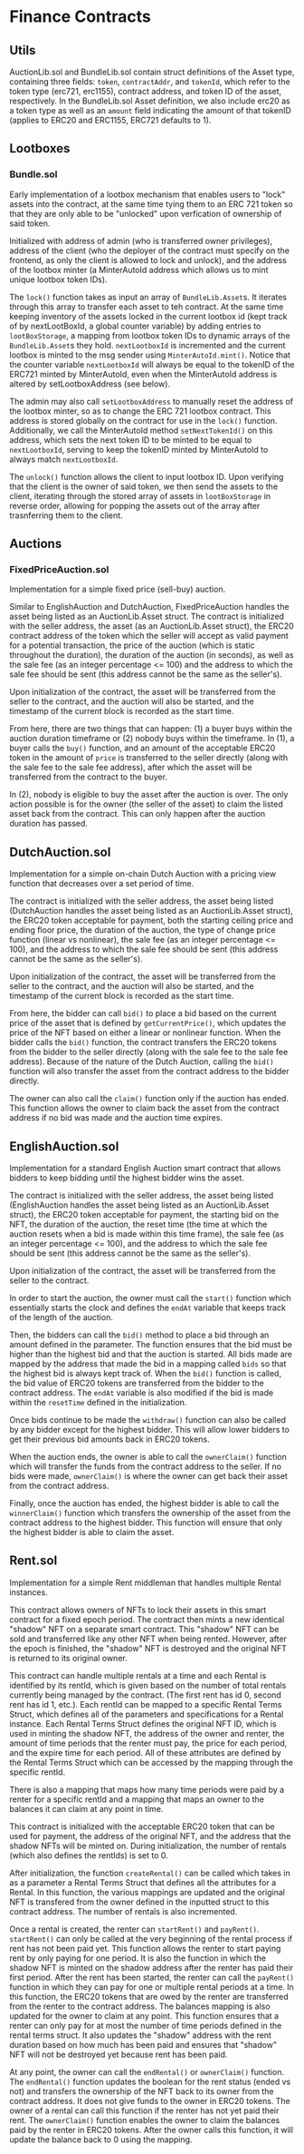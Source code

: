 # Finance Contracts

## Utils

AuctionLib.sol and BundleLib.sol contain struct definitions of the Asset type, containing three fields: `token`, `contractAddr`, and `tokenId`, which refer to the token type (erc721, erc1155), contract address, and token ID of the asset, respectively. In the BundleLib.sol Asset definition, we also include erc20 as a token type as well as an `amount` field indicating the amount of that tokenID (applies to ERC20 and ERC1155, ERC721 defaults to 1).

## Lootboxes

### Bundle.sol

Early implementation of a lootbox mechanism that enables users to "lock" assets into the contract, at the same time tying them to an ERC 721 token so that they are only able to be "unlocked" upon verfication of ownership of said token.

Initialized with address of admin (who is transferred owner privileges), address of the client (who the deployer of the contract must specify on the frontend, as only the client is allowed to lock and unlock), and the address of the lootbox minter (a MinterAutoId address which allows us to mint unique lootbox token IDs).

The `lock()` function takes as input an array of `BundleLib.Asset`s. It iterates through this array to transfer each asset to teh contract. At the same time keeping inventory of the assets locked in the current lootbox id (kept track of by nextLootBoxId, a global counter variable) by adding entries to `lootBoxStorage`, a mapping from lootbox token IDs to dynamic arrays of the `BundleLib.Asset`s they hold. `nextLootboxId` is incremented and the current lootbox is minted to the msg sender using `MinterAutoId.mint()`. Notice that the counter variable `nextLootboxId` will always be equal to the tokenID of the ERC721 minted by MinterAutoId, even when the MinterAutoId address is altered by setLootboxAddress (see below).

The admin may also call `setLootboxAddress` to manually reset the address of the lootbox minter, so as to change the ERC 721 lootbox contract. This address is stored globally on the contract for use in the `lock()` function. Additionally, we call the MinterAutoId method `setNextTokenId()` on this address, which sets the next token ID to be minted to be equal to `nextLootboxId`, serving to keep the tokenID minted by MinterAutoId to always match `nextLootboxId`.

The `unlock()` function allows the client to input lootbox ID. Upon verifying that the client is the owner of said token, we then send the assets to the client, iterating through the stored array of assets in `lootBoxStorage` in reverse order, allowing for popping the assets out of the array after trasnferring them to the client.

## Auctions

### FixedPriceAuction.sol

Implementation for a simple fixed price (sell-buy) auction.

Similar to EnglishAuction and DutchAuction, FixedPriceAuction handles the asset being listed as an AuctionLib.Asset struct. The contract is initialized with the seller address, the asset (as an AuctionLib.Asset struct), the ERC20 contract address of the token which the seller will accept as valid payment for a potential transaction, the price of the auction (which is static throughout the duration), the duration of the auction (in seconds), as well as the sale fee (as an integer percentage <= 100) and the address to which the sale fee should be sent (this address cannot be the same as the seller's).

Upon initialization of the contract, the asset will be transferred from the seller to the contract, and the auction will also be started, and the timestamp of the current block is recorded as the start time.

From here, there are two things that can happen: (1) a buyer buys within the auction duration timeframe or (2) nobody buys within the timeframe. In (1), a buyer calls the `buy()` function, and an amount of the acceptable ERC20 token in the amount of `price` is transferred to the seller directly (along with the sale fee to the sale fee address), after which the asset will be transferred from the contract to the buyer.

In (2), nobody is eligible to buy the asset after the auction is over. The only action possible is for the owner (the seller of the asset) to claim the listed asset back from the contract. This can only happen after the auction duration has passed.

## DutchAuction.sol

Implementation for a simple on-chain Dutch Auction with a pricing view function that decreases over a set period of time.

The contract is initialized with the seller address, the asset being listed (DutchAuction handles the asset being listed as an AuctionLib.Asset struct), the ERC20 token acceptable for payment, both the starting ceiling price and ending floor price, the duration of the auction, the type of change price function (linear vs nonlinear), the sale fee (as an integer percentage <= 100), and the address to which the sale fee should be sent (this address cannot be the same as the seller's).

Upon initialization of the contract, the asset will be transferred from the seller to the contract, and the auction will also be started, and the timestamp of the current block is recorded as the start time.

From here, the bidder can call `bid()` to place a bid based on the current price of the asset that is defined by `getCurrentPrice()`, which updates the price of the NFT based on either a linear or nonlinear function. When the bidder calls the `bid()` function, the contract transfers the ERC20 tokens from the bidder to the seller directly (along with the sale fee to the sale fee address). Because of the nature of the Dutch Auction, calling the `bid()` function will also transfer the asset from the contract address to the bidder directly.

The owner can also call the `claim()` function only if the auction has ended. This function allows the owner to claim back the asset from the contract address if no bid was made and the auction time expires.

## EnglishAuction.sol

Implementation for a standard English Auction smart contract that allows bidders to keep bidding until the highest bidder wins the asset.

The contract is initialized with the seller address, the asset being listed (EnglishAuction handles the asset being listed as an AuctionLib.Asset struct), the ERC20 token acceptable for payment, the starting bid on the NFT, the duration of the auction, the reset time (the time at which the auction resets when a bid is made within this time frame), the sale fee (as an integer percentage <= 100), and the address to which the sale fee should be sent (this address cannot be the same as the seller's).

Upon initialization of the contract, the asset will be transferred from the seller to the contract.

In order to start the auction, the owner must call the `start()` function which essentially starts the clock and defines the `endAt` variable that keeps track of the length of the auction.

Then, the bidders can call the `bid()` method to place a bid through an amount defined in the parameter. The function ensures that the bid must be higher than the highest bid and that the auction is started. All bids made are mapped by the address that made the bid in a mapping called `bids` so that the highest bid is always kept track of. When the `bid()` function is called, the bid value of ERC20 tokens are transferred from the bidder to the contract address. The `endAt` variable is also modified if the bid is made within the `resetTime` defined in the initialization.

Once bids continue to be made the `withdraw()` function can also be called by any bidder except for the highest bidder. This will allow lower bidders to get their previous bid amounts back in ERC20 tokens.

When the auction ends, the owner is able to call the `ownerClaim()` function which will transfer the funds from the contract address to the seller. If no bids were made, `ownerClaim()` is where the owner can get back their asset from the contract address.

Finally, once the auction has ended, the highest bidder is able to call the `winnerClaim()` function which transfers the ownership of the asset from the contract address to the highest bidder. This function will ensure that only the highest bidder is able to claim the asset.

## Rent.sol

Implementation for a simple Rent middleman that handles multiple Rental instances.

This contract allows owners of NFTs to lock their assets in this smart contract for a fixed epoch period. The contract then mints a new identical "shadow" NFT on a separate smart contract. This "shadow" NFT can be sold and transferred like any other NFT when being rented. However, after the epoch is finished, the "shadow" NFT is destroyed and the original NFT is returned to its original owner.

This contract can handle multiple rentals at a time and each Rental is identified by its rentId, which is given based on the number of total rentals currently being managed by the contract. (The first rent has id 0, second rent has id 1, etc.). Each rentId can be mapped to a specific Rental Terms Struct, which defines all of the parameters and specifications for a Rental instance. Each Rental Terms Struct defines the original NFT ID, which is used in minting the shadow NFT, the address of the owner and renter, the amount of time periods that the renter must pay, the price for each period, and the expire time for each period. All of these attributes are defined by the Rental Terms Struct which can be accessed by the mapping through the specific rentId.

There is also a mapping that maps how many time periods were paid by a renter for a specific rentId and a mapping that maps an owner to the balances it can claim at any point in time.

This contract is initialized with the acceptable ERC20 token that can be used for payment, the address of the original NFT, and the address that the shadow NFTs will be minted on. During initialization, the number of rentals (which also defines the rentIds) is set to 0.

After initialization, the function `createRental()` can be called which takes in as a parameter a Rental Terms Struct that defines all the attributes for a Rental. In this function, the various mappings are updated and the original NFT is transfered from the owner defined in the inputted struct to this contract address. The number of rentals is also incremented.

Once a rental is created, the renter can `startRent()` and `payRent()`. `startRent()` can only be called at the very beginning of the rental process if rent has not been paid yet. This function allows the renter to start paying rent by only paying for one period. It is also the function in which the shadow NFT is minted on the shadow address after the renter has paid their first period. After the rent has been started, the renter can call the `payRent()` function in which they can pay for one or multiple rental periods at a time. In this function, the ERC20 tokens that are owed by the renter are transferred from the renter to the contract address. The balances mapping is also updated for the owner to claim at any point. This function ensures that a renter can only pay for at most the number of time periods defined in the rental terms struct. It also updates the "shadow" address with the rent duration based on how much has been paid and ensures that "shadow" NFT will not be destroyed yet because rent has been paid.

At any point, the owner can call the `endRental()` or `ownerClaim()` function. The `endRental()` function updates the boolean for the rent status (ended vs not) and transfers the ownership of the NFT back to its owner from the contract address. It does not give funds to the owner in ERC20 tokens. The owner of a rental can call this function if the renter has not yet paid their rent. The `ownerClaim()` function enables the owner to claim the balances paid by the renter in ERC20 tokens. After the owner calls this function, it will update the balance back to 0 using the mapping.
